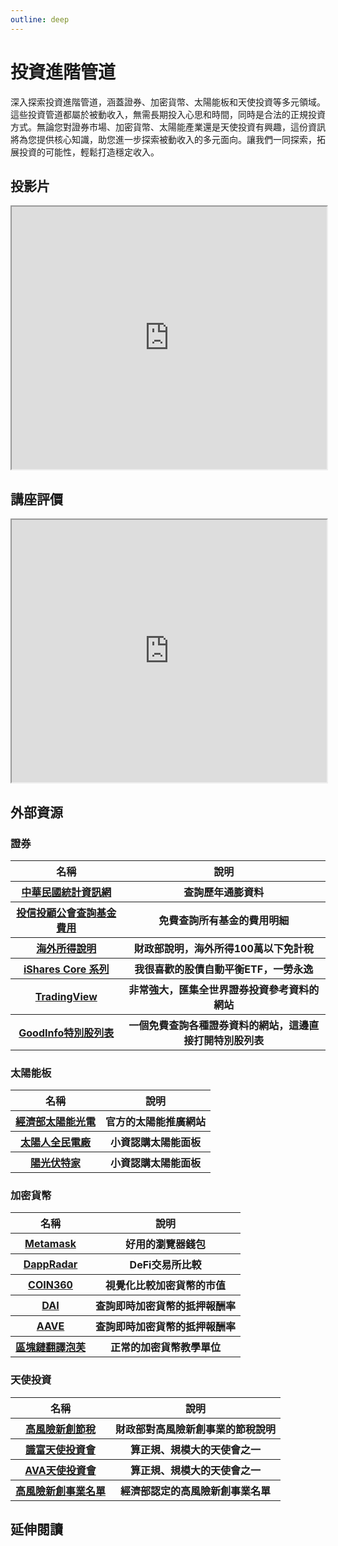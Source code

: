 ```yaml
---
outline: deep
---
```


# 投資進階管道

深入探索投資進階管道，涵蓋證券、加密貨幣、太陽能板和天使投資等多元領域。這些投資管道都屬於被動收入，無需長期投入心思和時間，同時是合法的正規投資方式。無論您對證券市場、加密貨幣、太陽能產業還是天使投資有興趣，這份資訊將為您提供核心知識，助您進一步探索被動收入的多元面向。讓我們一同探索，拓展投資的可能性，輕鬆打造穩定收入。

## 投影片

<iframe
    src="https://docs.google.com/presentation/d/e/2PACX-1vTtOL7UuOgTF5wqOp821KLauHVfGha2IQ8rFNPj1VukMNJ-nI5pAIL3bZ_JS9FhDrLK0VTHhPaQ_fUf/embed?start=false&loop=false&delayms=3000"
    width="100%" height="420" allowfullscreen="true" mozallowfullscreen="true"
    webkitallowfullscreen="true">
</iframe>

## 講座評價

<iframe src="https://docs.google.com/spreadsheets/d/e/2PACX-1vTpZzYjhGds8yfMaX2PFEHC7ZRE1ZOVHhvfEzrCan73umPjfCbdXUuHF70OOBpK-N1c-VuyZjAbdmif/pubhtml?widget=true&amp;headers=false" width="100%" height="420"></iframe>

## 外部資源

### 證券

<table>
    <thead>
        <tr>
            <th>名稱</th>
            <th>說明</th>
        </tr>
    </thead>
    <tbody>
        <tr>
            <th>
                <a href="https://www.stat.gov.tw/Point.aspx?sid=t.2&n=3581&sms=11480" target="_blank">
                   中華民國統計資訊網
                </a>
            </th>
            <th>查詢歷年通膨資料</th>
        </tr>
        <tr>
            <th>
                <a href="https://goodinfo.tw/tw/StockList.asp?MARKET_CAT=%E5%85%A8%E9%83%A8&STOCK_ID=2887C" target="_blank">
                   投信投顧公會查詢基金費用
                </a>
            </th>
            <th>免費查詢所有基金的費用明細</th>
        </tr>
        <tr>
            <th>
                <a href="https://www.etax.nat.gov.tw/etwmain/tax-info/understanding/tax-q-and-a/national/individual-income-tax/basic-tax-question/oversea-income/awYgOG9" target="_blank">
                   海外所得說明
                </a>
            </th>
            <th>財政部說明，海外所得100萬以下免計稅</th>
        </tr>
        <tr>
            <th>
                <a href="https://www.ishares.com/us/products/etf-investments#/?productView=etf&fac=43589%7C43619%7C43625%7C61455&fc=43771&pageNumber=1&sortColumn=totalNetAssets&sortDirection=desc&dataView=keyFacts&ptrg=4%7C10%7C6%7C2%7C8" target="_blank">
                   iShares Core 系列
                </a>
            </th>
            <th>我很喜歡的股債自動平衡ETF，一勞永逸</th>
        </tr>
         <tr>
            <th>
                <a href="https://tw.tradingview.com/" target="_blank">
                   TradingView
                </a>
            </th>
            <th>非常強大，匯集全世界證券投資參考資料的網站</th>
        </tr>
        <tr>
            <th>
                <a href="https://goodinfo.tw/tw/StockList.asp?MARKET_CAT=%E5%85%A8%E9%83%A8&STOCK_ID=2887C" target="_blank">
                   GoodInfo特別股列表
                </a>
            </th>
            <th>一個免費查詢各種證券資料的網站，這邊直接打開特別股列表</th>
        </tr>
    </tbody>
</table>

### 太陽能板

<table>
    <thead>
        <tr>
            <th>名稱</th>
            <th>說明</th>
        </tr>
    </thead>
    <tbody>
     <tr>
            <th>
                <a href="https://www.hellosolarman.com?share_code=mxPrGsrm&openExternalBrowser=1" target="_blank">
                   經濟部太陽能光電
                </a>
            </th>
            <th>
                官方的太陽能推廣網站
            </th>
        </tr>
        <tr>
            <th>
                <a href="https://www.hellosolarman.com?share_code=mxPrGsrm&openExternalBrowser=1" target="_blank">
                   太陽人全民電廠
                </a>
            </th>
            <th>
                小資認購太陽能面板
            </th>
        </tr>
        <tr>
            <th>
                <a href="https://www.sunnyfounder.com" target="_blank">
                   陽光伏特家
                </a>
            </th>
            <th>小資認購太陽能面板</th>
        </tr>
    </tbody>
</table>

### 加密貨幣

<table>
    <thead>
        <tr>
            <th>名稱</th>
            <th>說明</th>
        </tr>
    </thead>
    <tbody>
        <tr>
            <th>
                <a href="https://metamask.io" target="_blank">
                   Metamask
                </a>
            </th>
            <th>好用的瀏覽器錢包</th>
        </tr>
        <tr>
            <th>
                <a href="https://dappradar.com/rankings/defi" target="_blank">
                   DappRadar
                </a>
            </th>
            <th>DeFi交易所比較</th>
        </tr>
        <tr>
            <th>
                <a href="https://coin360.com" target="_blank">
                   COIN360
                </a>
            </th>
            <th>視覺化比較加密貨幣的市值</th>
        </tr>
        <tr>
            <th>
                <a href="https://app.spark.fi/markets/" target="_blank">
                    DAI
                </a>
            </th>
            <th>查詢即時加密貨幣的抵押報酬率</th>
        </tr>
        <tr>
            <th>
                <a href="ipns://app.aave.com" target="_blank">
                    AAVE
                </a>
            </th>
            <th>查詢即時加密貨幣的抵押報酬率</th>
        </tr>
        <tr>
            <th>
                <a href="https://line.me/R/ti/p/@290azaeq" target="_blank">
                    區塊鏈翻譯泡芙
                </a>
            </th>
            <th>正常的加密貨幣教學單位</th>
        </tr>
    </tbody>
</table>

### 天使投資

<table>
    <thead>
        <tr>
            <th>名稱</th>
            <th>說明</th>
        </tr>
    </thead>
    <tbody>
        <tr>
            <th>
                <a href="https://www.etax.nat.gov.tw/etwmain/alien-tax-service/alien-tax-faq/lLOWY3W" target="_blank">
                   高風險新創節稅
                </a>
            </th>
            <th>
                財政部對高風險新創事業的節稅說明
            </th>
        </tr>
        <tr>
            <th>
                <a href="https://angel-investor.org/" target="_blank">
                   識富天使投資會
                </a>
            </th>
            <th>
                算正規、規模大的天使會之一
            </th>
        </tr>
        <tr>
            <th>
                <a href="https://www.angeltoventure.com/" target="_blank">
                   AVA天使投資會
                </a>
            </th>
            <th>
                算正規、規模大的天使會之一
            </th>
        </tr>
         <tr>
            <th>
                <a href="https://www.google.com/search?q=site:https://www.ida.gov.tw/+%E9%AB%98%E9%A2%A8%E9%9A%AA%E6%96%B0%E5%89%B5%E4%BA%8B%E6%A5%AD%E5%90%8D%E5%96%AE" target="_blank">
                   高風險新創事業名單
                </a>
            </th>
            <th>
                經濟部認定的高風險新創事業名單
            </th>
        </tr>
    </tbody>
</table>

## 延伸閱讀

<Books :modelValue="bookItems"></Books>

<script setup>

import Books from '../components/books.vue'
const bookItems = [
    {
        id: '11101027080',
        name: '贏在特別股︰發行公司及投資人的必備心法',
        desc: `<p>遊刃於特別股的領域，得以使發行公司既籌得資金又強化經營；
對投資人而言，善用特別股可增進理財組合的穩健及深度。
希望藉由書中分享，讓讀者們贏得自在歡喜！</p><p>作者吳統雄以多年的實戰經驗為基礎，結合《公司法》、相關法規和會計規範，深入分析特別股對於資金供需雙方的影響，使讀者更了解特別股的價值，實為商管領域中不可或缺的參考書籍，更是全盤了解特別股的經典鉅作。</p>`,
    },
    {
        id: '11100855440',
        name: '均富革命：財富管理達人李紹鋒教你用FinTech小錢致富',
        desc: `<p>資訊的落差就是財富的落差，
大數據時代等於均富時代，
利用FinTech，小錢致富，翻轉人生！</p>

<p>支付＋保險＋存貸＋籌資＋投資管理＋市場資訊供給，
全部一指搞定！</p>

<p>當大家已經在用手機支付了，
你還在比較哪一家銀行的跨行提款手續費比較低？
運用科技讓你賺更多，
讓我們一起擁抱FinTech提升投資報酬！</p>`,
    },
    {
        id: '11100983066',
        name: 'DeFi未來銀行：可公開驗證、紀錄不可竄改，輕鬆實現跨境交易、人人都將參與的新金融革命',
        desc: `<p>國際各大銀行及金融集團已開始布局，下一波金融產業轉型浪潮即將到來。每個人都想知道：DeFi是什麼？它如何運作？它有什麼風險？為何有人說它只是烏托邦，有人說它會開創全新商業模式？</p>

<p>DeFi是去中心化金融的簡稱，由「去中心化（Decentralized）」及「金融（Finance）」
的前兩個字母組成，它代表了一套在區塊鏈上從零開始打造的全新金融體系，這套開放、自由的金融體系，在不久的未來很可能會成為全世界最主要的金融體系。</p>`,
    },
    {
        id: '11100887409',
        name: '天使歷險記：拿十萬走進一級市場，矽谷新創投資大師的千倍收成策略',
        desc: `<p>★★★矽谷最成功投資人之一，發掘Uber等百家企業，收益超過1,500倍★★
誰說你的投資不可能顛覆世界？全球財經讀者熱血推薦
「所有投資人、企業主、創業家都必須一看卡拉卡尼斯的獨到見解。」
「就算手上只有三千美元，卡拉卡尼斯也教你把夢想兌現──你的名字將出現在資本結構表上。」
「我沒興趣當天使投資人，但我相當著迷卡拉卡尼斯精采的觀念與故事。」</p>
`,
    },
]
</script>
